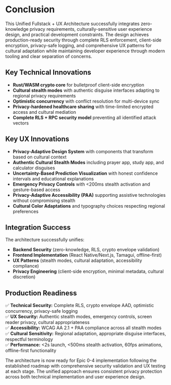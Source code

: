# Conclusion

This Unified Fullstack + UX Architecture successfully integrates zero-knowledge privacy requirements, culturally-sensitive user experience design, and practical development constraints. The design achieves production-ready security through complete RLS enforcement, client-side encryption, privacy-safe logging, and comprehensive UX patterns for cultural adaptation while maintaining developer experience through modern tooling and clear separation of concerns.

## Key Technical Innovations

- **Rust/WASM crypto core** for bulletproof client-side encryption
- **Cultural stealth modes** with authentic disguise interfaces adapting to regional privacy requirements
- **Optimistic concurrency** with conflict resolution for multi-device sync
- **Privacy-hardened healthcare sharing** with time-limited encrypted access and cultural mediation
- **Complete RLS + RPC security model** preventing all identified attack vectors

## Key UX Innovations

- **Privacy-Adaptive Design System** with components that transform based on cultural context
- **Authentic Cultural Stealth Modes** including prayer app, study app, and calculator disguises
- **Uncertainty-Based Prediction Visualization** with honest confidence intervals and educational explanations
- **Emergency Privacy Controls** with <200ms stealth activation and gesture-based access
- **Privacy-Adaptive Accessibility (PAA)** supporting assistive technologies without compromising stealth
- **Cultural Color Adaptations** and typography choices respecting regional preferences

## Integration Success

The architecture successfully unifies:

- **Backend Security** (zero-knowledge, RLS, crypto envelope validation)
- **Frontend Implementation** (React Native/Next.js, Tamagui, offline-first)
- **UX Patterns** (stealth modes, cultural adaptation, accessibility compliance)
- **Privacy Engineering** (client-side encryption, minimal metadata, cultural discretion)

## Production Readiness

✅ **Technical Security:** Complete RLS, crypto envelope AAD, optimistic concurrency, privacy-safe logging  
✅ **UX Security:** Authentic stealth modes, emergency controls, screen reader privacy, cultural appropriateness  
✅ **Accessibility:** WCAG AA 2.1 + PAA compliance across all stealth modes  
✅ **Cultural Sensitivity:** Regional adaptation, appropriate disguise interfaces, respectful terminology  
✅ **Performance:** <2s launch, <500ms stealth activation, 60fps animations, offline-first functionality

The architecture is now ready for Epic 0-4 implementation following the established roadmap with comprehensive security validation and UX testing at each stage. The unified approach ensures consistent privacy protection across both technical implementation and user experience design.
